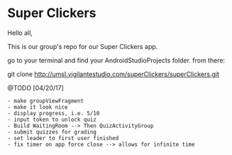 # Super Clickers
Hello all,

This is our group's repo for our Super Clickers app.

go to your terminal and find your AndroidStudioProjects folder.
from there:

git clone http://umsl.vigilantestudio.com/superClickers/superClickers.git


@TODO [04/20/17]

	- make groupViewFragment
	- make it look nice
	- display progress, i.e. 5/10
	- input token to unlock quiz
	- Build WaitingRoom --> Then QuizActivityGroup
	- submit quizzes for grading
	- set leader to first user finished
	- fix timer on app force close --> allows for infinite time
